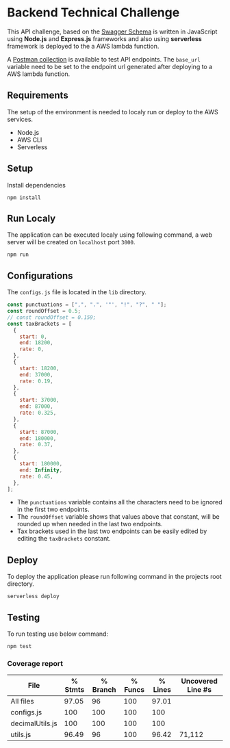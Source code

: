 # Backend Technical Challenge

This API challenge, based on the [Swagger Schema](http://tech-challenge.lx-cloud.com/swagger/docs/technical-challenge-api.yml) is written in JavaScript using **Node.js** and **Express.js** frameworks and also using **serverless** framework is deployed to the a AWS lambda function.

A [Postman collection](challenge-postman-collection.json) is available to test API endpoints. The `base_url` variable need to be set to the endpoint url generated after deploying to a AWS lambda function.

## Requirements

The setup of the environment is needed to localy run or deploy to the AWS services.

- Node.js
- AWS CLI
- Serverless

## Setup

Install dependencies

    npm install

## Run Localy

The application can be executed localy using following command, a web server will be created on `localhost` port `3000`.

    npm run

## Configurations

The `configs.js` file is located in the `lib` directory.

```js
const punctuations = [",", ".", '"', "!", "?", " "];
const roundOffset = 0.5;
// const roundOffset = 0.159;
const taxBrackets = [
  {
    start: 0,
    end: 18200,
    rate: 0,
  },
  {
    start: 18200,
    end: 37000,
    rate: 0.19,
  },
  {
    start: 37000,
    end: 87000,
    rate: 0.325,
  },
  {
    start: 87000,
    end: 180000,
    rate: 0.37,
  },
  {
    start: 180000,
    end: Infinity,
    rate: 0.45,
  },
];
```

- The `punctuations` variable contains all the characters need to be ignored in the first two endpoints.
- The `roundOffset` variable shows that values above that constant, will be rounded up when needed in the last two endpoints.
- Tax brackets used in the last two endpoints can be easily edited by editing the `taxBrackets` constant.

## Deploy

To deploy the application please run following command in the projects root directory.

    serverless deploy

## Testing

To run testing use below command:

    npm test

### Coverage report

| File            | % Stmts | % Branch | % Funcs | % Lines | Uncovered Line #s |
| --------------- | ------- | -------- | ------- | ------- | ----------------- |
| All files       | 97.05   | 96       | 100     | 97.01   |
| configs.js      | 100     | 100      | 100     | 100     |
| decimalUtils.js | 100     | 100      | 100     | 100     |
| utils.js        | 96.49   | 96       | 100     | 96.42   | 71,112            |
